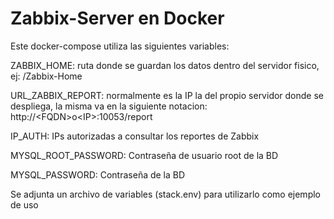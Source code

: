 # Zabbix-Server en Docker

Este docker-compose utiliza las siguientes variables:

<note>ZABBIX_HOME: ruta donde se guardan los datos dentro del servidor fisico, ej: /Zabbix-Home </note>

<note>URL_ZABBIX_REPORT: normalmente es la IP la del propio servidor donde se despliega, la misma va en la siguiente notacion: http://\<FQDN>o\<IP>:10053/report</note>

<note>IP_AUTH: IPs autorizadas a consultar los reportes de Zabbix</note>

<note>MYSQL_ROOT_PASSWORD: Contraseña de usuario root de la BD</note>

<note>MYSQL_PASSWORD: Contraseña de la BD</note>

Se adjunta un archivo de variables (stack.env) para utilizarlo como ejemplo de uso